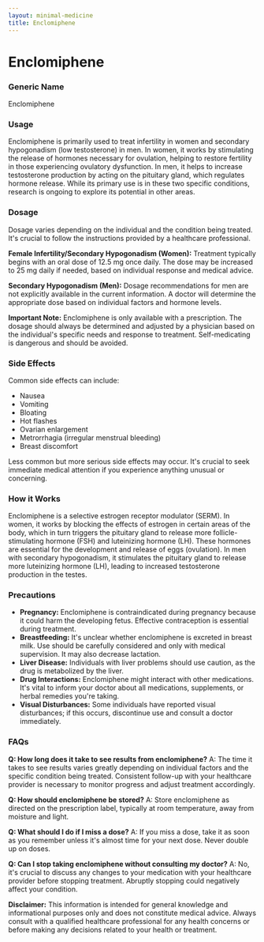 ```yaml
---
layout: minimal-medicine
title: Enclomiphene
---
```


# Enclomiphene
### Generic Name
Enclomiphene

### Usage

Enclomiphene is primarily used to treat infertility in women and secondary hypogonadism (low testosterone) in men.  In women, it works by stimulating the release of hormones necessary for ovulation, helping to restore fertility in those experiencing ovulatory dysfunction. In men, it helps to increase testosterone production by acting on the pituitary gland, which regulates hormone release.  While its primary use is in these two specific conditions, research is ongoing to explore its potential in other areas.

### Dosage

Dosage varies depending on the individual and the condition being treated.  It's crucial to follow the instructions provided by a healthcare professional.

**Female Infertility/Secondary Hypogonadism (Women):**  Treatment typically begins with an oral dose of 12.5 mg once daily.  The dose may be increased to 25 mg daily if needed, based on individual response and medical advice.

**Secondary Hypogonadism (Men):**  Dosage recommendations for men are not explicitly available in the current information.  A doctor will determine the appropriate dose based on individual factors and hormone levels.  

**Important Note:**  Enclomiphene is only available with a prescription.  The dosage should always be determined and adjusted by a physician based on the individual's specific needs and response to treatment.  Self-medicating is dangerous and should be avoided.

### Side Effects

Common side effects can include:

* Nausea
* Vomiting
* Bloating
* Hot flashes
* Ovarian enlargement
* Metrorrhagia (irregular menstrual bleeding)
* Breast discomfort

Less common but more serious side effects may occur. It's crucial to seek immediate medical attention if you experience anything unusual or concerning.


### How it Works

Enclomiphene is a selective estrogen receptor modulator (SERM).  In women, it works by blocking the effects of estrogen in certain areas of the body, which in turn triggers the pituitary gland to release more follicle-stimulating hormone (FSH) and luteinizing hormone (LH). These hormones are essential for the development and release of eggs (ovulation). In men with secondary hypogonadism, it stimulates the pituitary gland to release more luteinizing hormone (LH), leading to increased testosterone production in the testes.

### Precautions

* **Pregnancy:** Enclomiphene is contraindicated during pregnancy because it could harm the developing fetus.  Effective contraception is essential during treatment.
* **Breastfeeding:** It's unclear whether enclomiphene is excreted in breast milk. Use should be carefully considered and only with medical supervision.  It may also decrease lactation.
* **Liver Disease:** Individuals with liver problems should use caution, as the drug is metabolized by the liver.
* **Drug Interactions:** Enclomiphene might interact with other medications. It's vital to inform your doctor about all medications, supplements, or herbal remedies you're taking.
* **Visual Disturbances:** Some individuals have reported visual disturbances; if this occurs, discontinue use and consult a doctor immediately.

### FAQs

**Q: How long does it take to see results from enclomiphene?**
A: The time it takes to see results varies greatly depending on individual factors and the specific condition being treated. Consistent follow-up with your healthcare provider is necessary to monitor progress and adjust treatment accordingly.

**Q: How should enclomiphene be stored?**
A: Store enclomiphene as directed on the prescription label, typically at room temperature, away from moisture and light.

**Q: What should I do if I miss a dose?**
A: If you miss a dose, take it as soon as you remember unless it's almost time for your next dose.  Never double up on doses.

**Q: Can I stop taking enclomiphene without consulting my doctor?**
A: No, it's crucial to discuss any changes to your medication with your healthcare provider before stopping treatment.  Abruptly stopping could negatively affect your condition.

**Disclaimer:** This information is intended for general knowledge and informational purposes only and does not constitute medical advice. Always consult with a qualified healthcare professional for any health concerns or before making any decisions related to your health or treatment.
